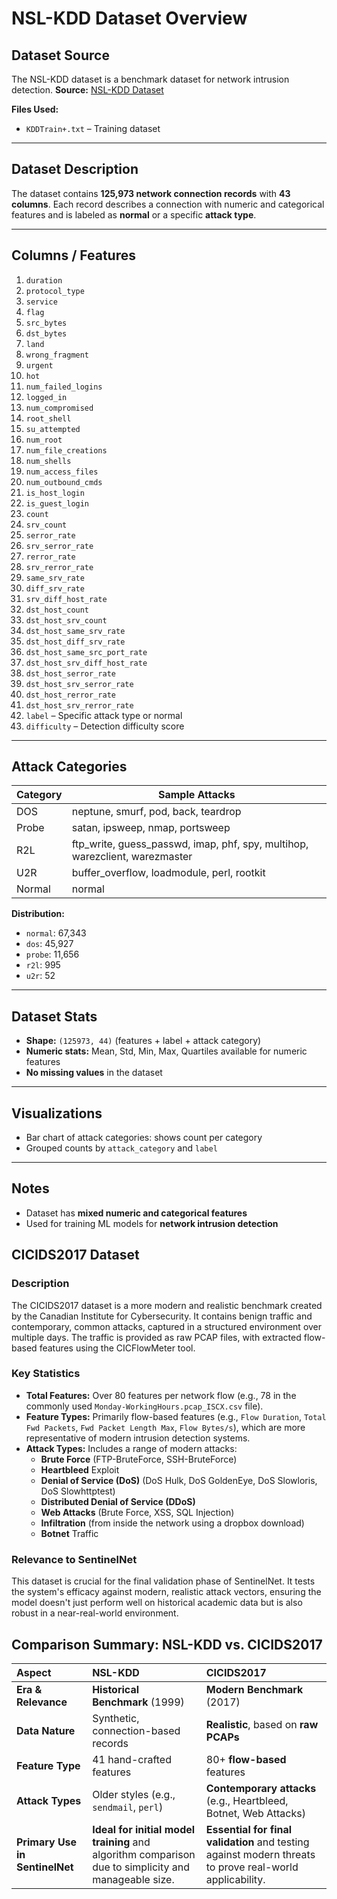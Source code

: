 # NSL-KDD Dataset Overview

## Dataset Source

The NSL-KDD dataset is a benchmark dataset for network intrusion detection.
**Source:** [NSL-KDD Dataset](https://www.kaggle.com/datasets/hassan06/nslkdd)

**Files Used:**

* `KDDTrain+.txt` – Training dataset

---

## Dataset Description

The dataset contains **125,973 network connection records** with **43 columns**. Each record describes a connection with numeric and categorical features and is labeled as **normal** or a specific **attack type**.

---

## Columns / Features

1. `duration`
2. `protocol_type`
3. `service`
4. `flag`
5. `src_bytes`
6. `dst_bytes`
7. `land`
8. `wrong_fragment`
9. `urgent`
10. `hot`
11. `num_failed_logins`
12. `logged_in`
13. `num_compromised`
14. `root_shell`
15. `su_attempted`
16. `num_root`
17. `num_file_creations`
18. `num_shells`
19. `num_access_files`
20. `num_outbound_cmds`
21. `is_host_login`
22. `is_guest_login`
23. `count`
24. `srv_count`
25. `serror_rate`
26. `srv_serror_rate`
27. `rerror_rate`
28. `srv_rerror_rate`
29. `same_srv_rate`
30. `diff_srv_rate`
31. `srv_diff_host_rate`
32. `dst_host_count`
33. `dst_host_srv_count`
34. `dst_host_same_srv_rate`
35. `dst_host_diff_srv_rate`
36. `dst_host_same_src_port_rate`
37. `dst_host_srv_diff_host_rate`
38. `dst_host_serror_rate`
39. `dst_host_srv_serror_rate`
40. `dst_host_rerror_rate`
41. `dst_host_srv_rerror_rate`
42. `label` – Specific attack type or normal
43. `difficulty` – Detection difficulty score

---

## Attack Categories

| Category | Sample Attacks                                                                |
| -------- | ----------------------------------------------------------------------------- |
| DOS      | neptune, smurf, pod, back, teardrop                                           |
| Probe    | satan, ipsweep, nmap, portsweep                                               |
| R2L      | ftp\_write, guess\_passwd, imap, phf, spy, multihop, warezclient, warezmaster |
| U2R      | buffer\_overflow, loadmodule, perl, rootkit                                   |
| Normal   | normal                                                                        |

**Distribution:**

* `normal`: 67,343
* `dos`: 45,927
* `probe`: 11,656
* `r2l`: 995
* `u2r`: 52

---

## Dataset Stats

* **Shape:** `(125973, 44)` (features + label + attack category)
* **Numeric stats:** Mean, Std, Min, Max, Quartiles available for numeric features
* **No missing values** in the dataset

---

## Visualizations

* Bar chart of attack categories: shows count per category
* Grouped counts by `attack_category` and `label`

---

## Notes

* Dataset has **mixed numeric and categorical features**
* Used for training ML models for **network intrusion detection**

## CICIDS2017 Dataset

### Description
The CICIDS2017 dataset is a more modern and realistic benchmark created by the Canadian Institute for Cybersecurity. It contains benign traffic and contemporary, common attacks, captured in a structured environment over multiple days. The traffic is provided as raw PCAP files, with extracted flow-based features using the CICFlowMeter tool.

### Key Statistics
- **Total Features:** Over 80 features per network flow (e.g., 78 in the commonly used `Monday-WorkingHours.pcap_ISCX.csv` file).
- **Feature Types:** Primarily flow-based features (e.g., `Flow Duration`, `Total Fwd Packets`, `Fwd Packet Length Max`, `Flow Bytes/s`), which are more representative of modern intrusion detection systems.
- **Attack Types:** Includes a range of modern attacks:
    - **Brute Force** (FTP-BruteForce, SSH-BruteForce)
    - **Heartbleed** Exploit
    - **Denial of Service (DoS)** (DoS Hulk, DoS GoldenEye, DoS Slowloris, DoS Slowhttptest)
    - **Distributed Denial of Service (DDoS)**
    - **Web Attacks** (Brute Force, XSS, SQL Injection)
    - **Infiltration** (from inside the network using a dropbox download)
    - **Botnet** Traffic

### Relevance to SentinelNet
This dataset is crucial for the final validation phase of SentinelNet. It tests the system's efficacy against modern, realistic attack vectors, ensuring the model doesn't just perform well on historical academic data but is also robust in a near-real-world environment.

## Comparison Summary: NSL-KDD vs. CICIDS2017

| Aspect | NSL-KDD | CICIDS2017 |
| :--- | :--- | :--- |
| **Era & Relevance** | **Historical Benchmark** (1999) | **Modern Benchmark** (2017) |
| **Data Nature** | Synthetic, connection-based records | **Realistic**, based on **raw PCAPs** |
| **Feature Type** | 41 hand-crafted features | 80+ **flow-based** features |
| **Attack Types** | Older styles (e.g., `sendmail`, `perl`) | **Contemporary attacks** (e.g., Heartbleed, Botnet, Web Attacks) |
| **Primary Use in SentinelNet** | **Ideal for initial model training** and algorithm comparison due to simplicity and manageable size. | **Essential for final validation** and testing against modern threats to prove real-world applicability. |
